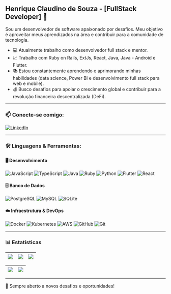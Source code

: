 ## Henrique Claudino de Souza - [FullStack Developer] 👋

Sou um desenvolvedor de software apaixonado por desafios. Meu objetivo é aproveitar meus aprendizados na área e contribuir para a comunidade de tecnologia.

- 💻 Atualmente trabalho como desenvolvedor full stack e mentor.
- 📈 Trabalho com Ruby on Rails, ExtJs, React, Java, Java - Android e Flutter.
- 📚 Estou constantemente aprendendo e aprimorando minhas habilidades (data science, Power BI e desenvolvimento full stack para web e mobile).
- 💰 Busco desafios para apoiar o crescimento global e contribuir para a revolução financeira descentralizada (DeFi).

---

### 📫 Conecte-se comigo:

[![LinkedIn](https://img.shields.io/badge/LinkedIn-%230077B5.svg?style=for-the-badge&logo=linkedin&logoColor=white)]([https://www.linkedin.com/in/henrique-claudino-de-souza-65a6a287](https://www.linkedin.com/in/henrique-souza-65a6a287/))

---

### 🛠️ Linguagens & Ferramentas:

#### 🖥️ Desenvolvimento
![JavaScript](https://img.shields.io/badge/JavaScript-%23F7DF1E.svg?style=for-the-badge&logo=javascript&logoColor=black)
![TypeScript](https://img.shields.io/badge/TypeScript-%23007ACC.svg?style=for-the-badge&logo=typescript&logoColor=white)
![Java](https://img.shields.io/badge/Java-%23ED8B00.svg?style=for-the-badge&logo=openjdk&logoColor=white)
![Ruby](https://img.shields.io/badge/Ruby-%23CC342D.svg?style=for-the-badge&logo=ruby&logoColor=white)
![Python](https://img.shields.io/badge/Python-%233776AB.svg?style=for-the-badge&logo=python&logoColor=white)
![Flutter](https://img.shields.io/badge/Flutter-%2302569B.svg?style=for-the-badge&logo=flutter&logoColor=white)
![React](https://img.shields.io/badge/React-%2361DAFB.svg?style=for-the-badge&logo=react&logoColor=black)

#### 🗄️ Banco de Dados
![PostgreSQL](https://img.shields.io/badge/PostgreSQL-%23336791.svg?style=for-the-badge&logo=postgresql&logoColor=white)
![MySQL](https://img.shields.io/badge/MySQL-%234479A1.svg?style=for-the-badge&logo=mysql&logoColor=white)
![SQLite](https://img.shields.io/badge/SQLite-%23003B57.svg?style=for-the-badge&logo=sqlite&logoColor=white)

#### ☁️ Infraestrutura & DevOps
![Docker](https://img.shields.io/badge/Docker-%232496ED.svg?style=for-the-badge&logo=docker&logoColor=white)
![Kubernetes](https://img.shields.io/badge/Kubernetes-%23326CE5.svg?style=for-the-badge&logo=kubernetes&logoColor=white)
![AWS](https://img.shields.io/badge/AWS-%23232F3E.svg?style=for-the-badge&logo=amazonaws&logoColor=white)
![GitHub](https://img.shields.io/badge/GitHub-%23181717.svg?style=for-the-badge&logo=github&logoColor=white)
![Git](https://img.shields.io/badge/Git-%23F05032.svg?style=for-the-badge&logo=git&logoColor=white)

---

### 📊 Estatísticas

| ![](http://github-profile-summary-cards.vercel.app/api/cards/stats?username=tecnosouza&theme=github_dark) | ![](http://github-profile-summary-cards.vercel.app/api/cards/repos-per-language?username=tecnosouza&hide=Html&theme=github_dark) | ![](http://github-profile-summary-cards.vercel.app/api/cards/most-commit-language?username=tecnosouza&theme=github_dark) |
| :-: | :-: | :-: |

| ![](http://github-profile-summary-cards.vercel.app/api/cards/profile-details?username=tecnosouza&theme=github_dark) | ![](https://github-readme-streak-stats.herokuapp.com/?user=tecnosouza&hide_border=true&date_format=M%20j%5B%2C%20Y%5D&background=2D3742&stroke=2D3742&ring=6bbbca&fire=6bbbca&currStreakNum=fff&sideNums=6bbbca&currStreakLabel=6bbbca&sideLabels=fff&dates=fff) |
| :-: | :-: |

---

🚀 Sempre aberto a novos desafios e oportunidades!


<!--
**Tecnosouza/Tecnosouza** is a ✨ _special_ ✨ repository because its `README.md` (this file) appears on your GitHub profile.

Here are some ideas to get you started:

- 🔭 I’m currently working on ...
- 🌱 I’m currently learning ...
- 👯 I’m looking to collaborate on ...
- 🤔 I’m looking for help with ...
- 💬 Ask me about ...
- 📫 How to reach me: ...
- 😄 Pronouns: ...
- ⚡ Fun fact: ...
-->
